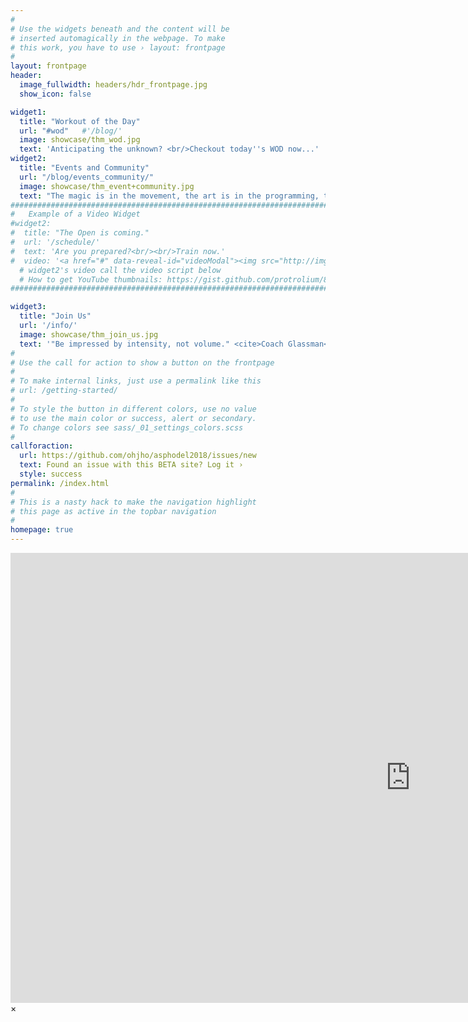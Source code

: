 ```yaml
---
#
# Use the widgets beneath and the content will be
# inserted automagically in the webpage. To make
# this work, you have to use › layout: frontpage
#
layout: frontpage
header:
  image_fullwidth: headers/hdr_frontpage.jpg
  show_icon: false

widget1:
  title: "Workout of the Day"
  url: "#wod"   #'/blog/'
  image: showcase/thm_wod.jpg
  text: 'Anticipating the unknown? <br/>Checkout today''s WOD now...'
widget2:
  title: "Events and Community"
  url: "/blog/events_community/"
  image: showcase/thm_event+community.jpg
  text: "The magic is in the movement, the art is in the programming, the science is in the explanation, but it is the <b>community</b> where the fun is at!"
################################################################################
#   Example of a Video Widget
#widget2:
#  title: "The Open is coming."
#  url: '/schedule/'
#  text: 'Are you prepared?<br/><br/>Train now.'
#  video: '<a href="#" data-reveal-id="videoModal"><img src="http://img.youtube.com/vi/skUxFsTzZ4Q/sddefault.jpg" width="302" height="200" alt=""/></a>'
  # widget2's video call the video script below
  # How to get YouTube thumbnails: https://gist.github.com/protrolium/8831763
################################################################################

widget3:
  title: "Join Us"
  url: '/info/'
  image: showcase/thm_join_us.jpg
  text: '"Be impressed by intensity, not volume." <cite>Coach Glassman</cite>'
#
# Use the call for action to show a button on the frontpage
#
# To make internal links, just use a permalink like this
# url: /getting-started/
#
# To style the button in different colors, use no value
# to use the main color or success, alert or secondary.
# To change colors see sass/_01_settings_colors.scss
#
callforaction:
  url: https://github.com/ohjho/asphodel2018/issues/new
  text: Found an issue with this BETA site? Log it ›
  style: success
permalink: /index.html
#
# This is a nasty hack to make the navigation highlight
# this page as active in the topbar navigation
#
homepage: true
---
```


<div id="videoModal" class="reveal-modal large" data-reveal="">
  <div class="flex-video widescreen vimeo" style="display: block;">
    <iframe width="1280" height="720" src="https://www.youtube.com/embed/skUxFsTzZ4Q" frameborder="0" allowfullscreen></iframe>
  </div>
  <a class="close-reveal-modal">&#215;</a>
</div>
